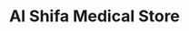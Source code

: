 ---
title: "Al Shifa Medical Store"
url: /karachi/al-shifa-medical-store-w395-w62-federal-b-area-karimabad-block-3-gulberg-town/
shop: medical supply
---